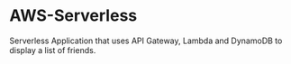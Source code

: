 # AWS-Serverless
Serverless Application that uses API Gateway, Lambda and DynamoDB to display a list of friends.
